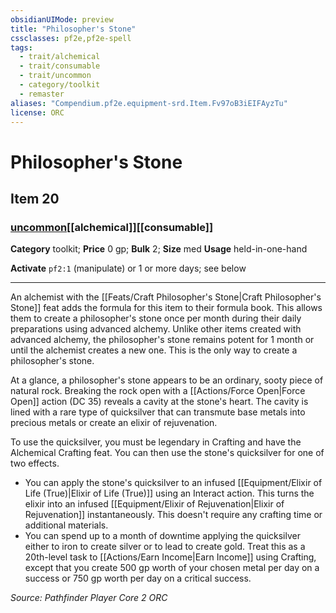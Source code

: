 ```yaml
---
obsidianUIMode: preview
title: "Philosopher's Stone"
cssclasses: pf2e,pf2e-spell
tags:
  - trait/alchemical
  - trait/consumable
  - trait/uncommon
  - category/toolkit
  - remaster
aliases: "Compendium.pf2e.equipment-srd.Item.Fv97oB3iEIFAyzTu"
license: ORC
---
```

# Philosopher's Stone
## Item 20
### [uncommon](uncommon "Uncommon Rarity Trait")[[alchemical]][[consumable]]

**Category** toolkit; 
**Price** 0 gp; 
**Bulk** 2; **Size** med
**Usage** held-in-one-hand

**Activate** `pf2:1` (manipulate) or 1 or more days; see below

* * *

An alchemist with the [[Feats/Craft Philosopher's Stone|Craft Philosopher's Stone]] feat adds the formula for this item to their formula book. This allows them to create a philosopher's stone once per month during their daily preparations using advanced alchemy. Unlike other items created with advanced alchemy, the philosopher's stone remains potent for 1 month or until the alchemist creates a new one. This is the only way to create a philosopher's stone.

At a glance, a philosopher's stone appears to be an ordinary, sooty piece of natural rock. Breaking the rock open with a [[Actions/Force Open|Force Open]] action (DC 35) reveals a cavity at the stone's heart. The cavity is lined with a rare type of quicksilver that can transmute base metals into precious metals or create an elixir of rejuvenation.

To use the quicksilver, you must be legendary in Crafting and have the Alchemical Crafting feat. You can then use the stone's quicksilver for one of two effects.

*   You can apply the stone's quicksilver to an infused [[Equipment/Elixir of Life (True)|Elixir of Life (True)]] using an Interact action. This turns the elixir into an infused [[Equipment/Elixir of Rejuvenation|Elixir of Rejuvenation]] instantaneously. This doesn't require any crafting time or additional materials.
*   You can spend up to a month of downtime applying the quicksilver either to iron to create silver or to lead to create gold. Treat this as a 20th-level task to [[Actions/Earn Income|Earn Income]] using Crafting, except that you create 500 gp worth of your chosen metal per day on a success or 750 gp worth per day on a critical success.

*Source: Pathfinder Player Core 2*
*ORC*
